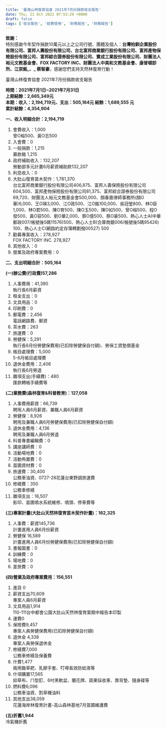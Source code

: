 ```yaml
---
title: '臺灣山林復育協會 2021年7月份捐款收支報告'
date: Thu, 21 Oct 2021 07:53:29 +0000
draft: false
tags: ['收支報告', '經費使用', '財務報告', '財務報告']
---
```


**致謝：**  
特別感謝今年契作捐款10萬元以上之公司行號、團體及個人：**台灣柏釧企業股份有限公司、富邦人壽股份有限公司、台北富邦商業銀行股份有限公司、富邦產物保險股份有限公司、富邦綜合證券股份有限公司、寶成工業股份有限公司、財團法人裕元文教基金會、FOX FACTORY INC、財團法人中美和文教基金會、康普頓診所、江崇銘_、_ 蔡智豪**，感謝您們支持天然林復育行動！

臺灣山林復育協會 2021年7月份捐款收支報告

**時間：2021年7月1日~2021年7月31日  
上期結餘：2,665,349元  
本期：收入：2,194,719元、支出：505,164元 結餘：1,689,555 元  
累計結餘：4,354,904**

**一、收入明細合計：2,194,719**

1.  會費收入：1,000  
    曾O榕500、黃O志500
2.  入會費：0
3.  一般捐款：1,215  
    募款箱 1,215
4.  政府補助收入：132,207  
    勞動部多元計畫6月薪資補助款132,207
5.  利息收入：0
6.  大肚山復育苗木契作：1,781,370  
    台北富邦商業銀行股份有限公司406,875、富邦人壽保險股份有限公司604,500、富邦產物保險股份有限公司81,375、富邦綜合證券股份有限公司69,720、財團法人裕元文教基金會500,000、顏春嘉律師事務所(顏O華)6,000、王O瑛3,000、江O政500、江O銘100,000、吳冠瑩800、林O臣1,000、林O君500、陳O育500、陳O玉500、陳O如500、曾O榕500、程O發500、黃O容500、劉O華2,000、蔡O億500、蔡O豪500、熱心人士A(中華郵政007/帳號後5碼11576)500、熱心人士B(合庫商銀006/帳號後5碼95426) 100、熱心人士C(網路約定存簿轉劃撥00527) 500
7.  勸募專案收入：278,927  
    FOX FACTORY INC. 278,927
8.  其他收入：0
9.  營業及政府專案費用：0

**二、支出明細合計：505,164**

**(一)辦公費(行政費)57,286**

1.  人事費用：41,390  
    執行長6月薪資
2.  租金支出：0
3.  文具用品：0
4.  印刷費：0
5.  郵電費：2,456  
    電話網路費、郵資
6.  茶水費：263
7.  旅運費：0
8.  勞健保：5,291  
    執行長6月份勞健保費用(已扣除勞健保自付額)、勞保工資墊償基金
9.  帳目處理費：5,000  
    5-6月帳目處理費
10.  退休金費用：2,406  
    執行長6月勞退
11.  雜項支出(手續費)：480  
    匯款轉帳手續費等

**(二)業務費(森林復育&科普教育)：127,058**

1.  人事費用薪資：66,739  
    聘用人員6月薪資、兼職人員6月薪資
2.  勞健保：8,926  
    聘用及兼職人員6月勞健保費用(已扣除勞健保自付額)
3.  退休金費用：4,136  
    聘用及兼職人員6月勞退
4.  科普專書編輯費：0
5.  講座講師費：0
6.  活動場地費：0
7.  活動佈置費：0
8.  苗圃資材費：0
9.  旅運費：30,400  
    公務車油資、0727-28花蓮台東野調旅運費
10.  修繕費：350  
    公務車修繕
11.  雜項支出：16,507  
    影印、苗圃噴水系統維修、噴頭、停車費等

**(三)專案計畫(大肚山天然林復育苗木契作計畫)：162,325**

1.  人事費：薪資145,736  
    計畫進用人員6月份薪資
2.  勞健保 16,589  
    計畫進用人員6月份勞健保費用(已扣除勞健保自付額)
3.  書報圖書：0
4.  訓練費：0
5.  場地費：0
6.  差旅費：0

**(四)營業及政府專案費用：156,551**

1.  進貨 0
2.  薪資支出70,609  
    專案人員6月薪資
3.  文具用品1,914  
    110-111台中都會公園大肚山天然林復育案期中報告本印製
4.  運費0
5.  保險費9,457  
    專案人員勞健保費用(已扣除勞健保自付額)
6.  退休金 4,338  
    專案人員勞保退休金
7.  修繕費7,000  
    公務車修繕及保養費
8.  什費1,477  
    兩用鋤草耙、乳膠手套、叮嚀長效防蚊液等
9.  什項購置17,565  
    抑草布、ㄇ型釘、6吋黑軟盆、蘭花牌、蔬果採收車、靠背墊、隨身碟等
10.  燃料費6,096  
    公務車油資、割草機油料
11.  其他支出38,059  
    花蓮海岸林復育計畫-高山森林基地7月苗圃維護費

**(五)折舊1,944**  
冷氣機折舊